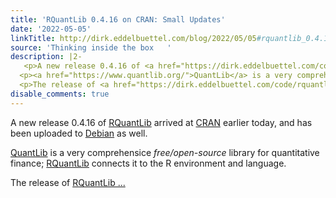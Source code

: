 ```yaml
---
title: 'RQuantLib 0.4.16 on CRAN: Small Updates'
date: '2022-05-05'
linkTitle: http://dirk.eddelbuettel.com/blog/2022/05/05#rquantlib_0.4.16
source: 'Thinking inside the box   '
description: |2-
   <p>A new release 0.4.16 of <a href="https://dirk.eddelbuettel.com/code/rquantlib.html">RQuantLib</a> arrived at <a href="https://cran.r-project.org">CRAN</a> earlier today, and has been uploaded to <a href="https://www.debian.org">Debian</a> as well.</p>
  <p><a href="https://www.quantlib.org/">QuantLib</a> is a very comprehensice <em>free/open-source</em> library for quantitative finance; <a href="https://dirk.eddelbuettel.com/code/rquantlib.html">RQuantLib</a> connects it to the R environment and language.</p>
  <p>The release of <a href="https://dirk.eddelbuettel.com/code/rquantlib.html">RQuantLib ...
disable_comments: true
---
```

 <p>A new release 0.4.16 of <a href="https://dirk.eddelbuettel.com/code/rquantlib.html">RQuantLib</a> arrived at <a href="https://cran.r-project.org">CRAN</a> earlier today, and has been uploaded to <a href="https://www.debian.org">Debian</a> as well.</p>
<p><a href="https://www.quantlib.org/">QuantLib</a> is a very comprehensice <em>free/open-source</em> library for quantitative finance; <a href="https://dirk.eddelbuettel.com/code/rquantlib.html">RQuantLib</a> connects it to the R environment and language.</p>
<p>The release of <a href="https://dirk.eddelbuettel.com/code/rquantlib.html">RQuantLib ...